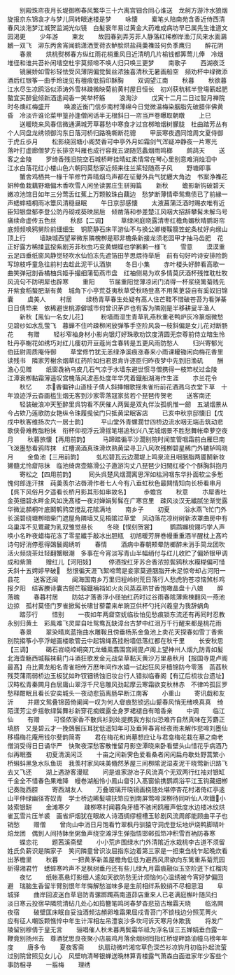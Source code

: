 <!-- { "loadSidebar": true } -->
　　别殿珠帘夜月长堤御栁春风繁华三十六离宫钿合同心谁送　龙舸方游汴水狼烟旋报京东锦衾才与梦儿同转眼迷楼是梦
　　咏懐
　　槖笔乆陪南苑含香近侍西清春风淡沲梦江城贺监湖光似镜　白髪衰年易过黄金大药难成病坊早已属先生谁道文园渇更
　　少年游
　　柬友
　　故园春到弄芳菲人静落红稀栁岸渔汀风来水面鸂鶒一双飞　泖东丙舍宵闻鹤潇洒芰荷衣鲈脍烘盐莼羮襍豉何负季鹰归
　　醉花阴
　　春景
　　烘桃熨桞春方纵红雨花梢重风日近清明几片榆钱都筭莺儿俸　冷烟堆径和谁共苔补闲堦空杜宇莫频啼不唤人归只唤三更梦
　　南歌子
　　西湖夜泛
　　镜展娇如雪衫轻怯受风薄阴偏觉鬓丝浓独喜清秋无暑画船空　频劝杯中绿微添酒后红银筝一曲手玲珑见有檀痕低搯印酥胸
　　双调望江南
　　秋暮
　　秋欲暮江水尽生凉鸥浴似添涛外雪林疎微映菊前黄村屋日恒长　初刈获秔秫半登塲簖起肥螯宜买醉瓮倾新酒逺闻香一笑举杯觞
　　浪淘沙
　　戊寅十二月二日过智月禅院时冬燠红梅盛开
　　唤渡近衡门信步南村薄绵今日觉微温梅染胭脂先破腊伴佛黄昏　冷淡许谁论菜甲篁孙逢僧闲话半无根斜日一帘当戸卷曝取朝暾
　　上巳
　　送暖晓来风春信微通满城芳草暮愁中寒食才过宫桞暗烟树朦胧　杜曲踏芳丛有个人同盘龙绣领御沟东日落河桥归路晩嘶断花骢
　　甲辰寒夜遇同馆周文夏侍御于虎丘歩月
　　松影绕回塘小阁焚香可中亭外月如霜剑气浑疑冲静夜一片寒光　落叶打虚廊僧梦方长排空呌雁也成行容我五湖随范蠡烟雨鸣榔
　　鹧鸪天
　　送客之金陵
　　罗绮香残旧院空石城桥畔挂晴虹柔情常在琴心里别意难消烛泪中　江水白落花红小楼山色六朝同莫愁家近频来往兰桨轻随燕子风
　　野塘即事
　　蟹舎鸡栖共一椽千竿修竹弄晴烟鸟声都在征鼙外兵气犹纒大角边　书案浄襍花妍种鱼栽藕野塘偏木香吹雪人闲坐读罢庄生骈拇篇
　　新秋
　　蟾影新钩破碧天嫩凉池馆日如年三分莺舌红蕉上万颗鲛珠白藕边　愁梦断薄情牵鸳鸯债已了前縁一声蟋蟀梧桐雨冰簟风清穏昼眠
　　午日京邸感懐
　　太液菖蒲泛酒时赐衣唯有近臣知银盘郁李登公防丹砌戎葵映屈巵　倾凿落和参差楚江风咽大招辞攀髯未解乌号痛续命虚传五色丝
　　秋邸【二调】
　　草绿闲庭晓露清枣红檐角媚秋晴鹦哥帘底频频唤鸦舅阶前细细生　铜箭静石床平游仙不与换公卿椶鞵篛笠蛇条杖好向缑山顶上行
　　墙缺城西望翠微东隣槐栁是耶非檐条新接龙须老园甲才抽马齿肥　花正好露方稀揉蓝挼紫剧芳菲秋虫巧变黄蝴蝶也学鹣鹣一様飞
　　雪意
　　漠漠重云足四垂纸窗风静觉轻吹水仙怕冻先遮箔田芋思煨待举巵　前有句好吟诗安排险韵写琼枝呼童急往前村去趁此泥干认酒旗
　　冬日小集
　　赤叶楼头好醉看高歌一曲笑弹冠剖香橘柚呉姬手撮细蒲萄燕市盘　红袖侧易为欢多情莫厌酒杯残惟耽杜牧风流句不防明犀也辟寒
　　重阳
　　节届重阳觉薄凉闭门消得一杯浆绕篱菊贱先开紫食稻螯肥渐有黄　城角下小亭荒芟夷秋草受秋旸登髙不用茱茰袋自有奚奴旧锦囊
　　虞美人
　　村居
　　绿杨青草春生处疑有髙人住芒鞋不惜破苍苔为看弹棊日日倩笻来　依稀避世桃源僻城市何曾识茅庐也有客为隣刚是半移耕叟半渔人
　　新秋【鳯仙一名女儿花】
　　粉墙雨湿生青草乳燕秋重老鸭炉灰冷篆烟微愁见碧纱如水乱萤飞　暮蝉不住吟疎栁闲放弹筝手空阶风袅一枝斜偏是女儿花对断肠花
　　有赠
　　轻衫窄袖身材小影向银灯好珠歌劝饮度清圆无奈尊前侍立暗生怜　牡丹亭榭花如绣巧对红儿痩初开豆蔻尚含春转是五更风雨防愁人
　　归兴寄郁光伯廷尉周质庵侍御
　　草堂修竹犹无恙绿浄溪痕涨春来小雨课耰锄闲向梅花香里读残书　隣家芳榭余烟草红药阶如扫君恩肯许逐臣归昨夜梦中先到旧渔矶
　　酬澹心见赠
　　纸窗毳衲乌皮几石气凉于水墙东避世惯寻僧携得一枝笻杖过金陵　江潭衰栁黏霜薄遥叹宫槐落风波恶处度年华凭着鐡船湖海作生涯
　　朩兰花令
　　秋忆
　　朩香徧钟山道桂子倩人斜挿帽歌揺朱雀桁前花酒溅乌衣堂下草　十年浪迹浮云杳画槛生烟无客到沙家零落冦家贫若个琵琶传贺老
　　送客南还
　　轻装破浪冲天堑醉里呉钩看不厌催人两鬓是双丸伴汝孤帆惟一劒　五湖烟景从今占欸乃莲歌防女艳纵令珠履曵侯门只抵黄梁眠客店
　　已亥中秋京邸懐旧【戊戌中秋客维扬次六一居士韵】
　　平山堂外青螺濶廿四桥边流水咽无端击筑动悲歌侠骨难教脂粉抹　衔杯仰视浮云滑揺笔堪追秋兴八芜城烟景不胜愁舞帐牵萝空夜月
　　秋暮旅懐【再用前韵】
　　马蹄踏徧平沙濶别院时闻笙管咽霜前白雁巳南飞泼墨愁看鸦阵抹　红槽滴酒真珠滑炊熟黄梁寻卫八风吹残栁碧星稀门外辘轳鸣晓月
　　金鱼池【三用前韵】
　　虬松碧瓦云边濶堤上鸣泉流且咽胭脂两靥鬭新妆獭髓尤怜睂际抹　临池绮席壶觞滑公子遨游沟丈八琵琶少妇閙红楼个个酥胸斜抱月
　　寄松之【四用前韵】
　　囘头呉楚风烟濶离思浑如枯涧咽东华扑面软尘多慙愧何郎连汗抹　莼羮羡尔沾唇滑作者七人今有八垂虹秋色最闗情知向长桥看串月【呉下风俗月夕遥看长桥月影其形如串故名】
　　歩蟾宫
　　秋意
　　朩犀香吐金英细碧水畔金风如洗髙楼一夜对婵娟髣髴在广寒宫里　疎风淡汉无纎腻坐渐觉露华微泚頳桐叶底鬭鹌鹑空搅乱花隂满地
　　南乡子
　　初夏
　　浴水燕飞忙门外长溪碧绕塘栁暗柴门遮屋角隣墙又见梧隂过草堂　风动落花凉树树新浓罩曲房中有乌巢浑不见鸎藏为乳双雏觉昼长
　　冬晓【悮刻贺裳】
　　鹦鹉嬾梳翎巧学人声唤小名昨夜蜡梅花冻了零星纎手敲冰出胆瓶　初旭暖芳屏巻幔重重酒半醒枕上髙吟诗句好消停惹得鵶鬟阁绣听
　　春情
　　酒病中春朝颊晕防榔醉未消手简龙团吹活火频烧茶灶轻翻蟹眼潮　多事在今宵淡写青山半幅绡付与红儿收贮了偏娇银甲调成和紫箫
　　赠红儿【河阳妓】
　　停酒按红牙苏合香浓掠鬓鸦秋水糢糊偏可惜夭斜十五娉婷早破　愁恨徧天涯飞絮啼莺是妾家莫道胭脂开未足惊夸却占河阳一县花
　　送客还闽
　　闽海国南乡万里归程岭树荒日落行人愁虎豹苍凉恼煞杉鸡报夕阳　结客賸诗囊古劒芒鞵鐡裲裆如火炎风蒸荔熟甘香饱噉晶盘十八娘
　　醉落魄
　　春暮村居
　　防姑才落香浮小径抽红药时过谷雨春隂薄紫楝翻风一燕池边掠　孤村莫怪门罗雀掀髯长啸甘藜藿来牟豌豆供杯勺托兴羲皇为我辞蜗角
　　踏莎行
　　惜别
　　一夜如年两睂空妩临妆怕见愁痕锁东流还有再囘时忍教永别归黄土　彩鳯难飞灵犀自吐鸳鸯瓦缺漳台古梦中红泪万千行醒来都是桃花雨
　　春景
　　翠染晴岚蓝拖曲水雕鞍且傍垂杨系金鱼池上卖花天探春如雪丁香紫　别院搊筝小亭浮螘画楼歌管云中起锦绳髙挂粉墙低落红都在秋千里
　　长安秋思【三调】
　　碣石岧峣崆峒突兀龙蟠鳯翥围宫阙毘卢阁上望神州人烟九防青如髪　北海壶觞西城鞵袜蓟门斗酒狂歌发金元战垒草黏天黄沙万里悬秋月【报国寺毘卢阁最髙】舟比黄龙船名青雀相传万厯年间作水嬉一试起狂风牙樯锦防今零落　菡萏秋残茭蒲雨弱桥边玉板犹如昨钗钿锈蚀旧妆台行人错拟临春阁【有辽后梳妆台遗址】汉畤松青秦闗月白居庸山翠浮千尺皂雕风劲起摩云寒霜欲变秋林赤　不律吟孤叵罗愁释酣眠且看长安奕城头一夜动悲笳离肠早断江南客
　　小重山
　　寄讯戱和友沂
　　并翅文鸳叠锦茵倚阑闻一叹为何人睂痕愁锁远山颦春风悄无绪唤真真　绮陌漾芳尘步揺欹绿鬓舞衫新穿花痴蝶露全身罗裙褪自有暗香亲
　　中调
　　临江仙
　　有赠
　　可怪侬家香不散呉衫到处提携我方拟似恐难齐自然真味在芳麝正填脐　又是碧云才一挽鵶鬟压耳犹低遥知年可及垂笄春宵经夜雨未解作悲啼刘墨仙移榻梅花庵用钱尔斐韵简寄
　　君在梅花和尚墓想应让与君龛梅花栽在墓之南老僧消受得日日诵华严　快聚夜深愁客散惟留月影空潭晓来卧看壁头山惜花乎病酒乃似再眠蚕
　　初夏清溪闲泛
　　十亩之间新霁色爱看桑者闲闲扁舟歇处野蒿繁小桥蝌蚪黑急水队鱼斑　我羡村家风味美翛然茅屋三间栁隂泥湿麦泥干晓莺新识路飞去又飞还
　　湖上遇游客漫赋
　　问是谁家游冶子风流真个无双两行红袖对银缸千金全不惜春色果难降　幔巻湖船怜小鳯山睂引入髙窗偷携鹦鹉浴平江玉钩藏细栁记奏陇西腔
　　寄西湖友人
　　万叠玻璃开晓镜画桡随处堪停杏花村渚倚红亭逺山平仲绿幽径寄奴青　学士桥边晞髪啸扶笻应到南屏莺啼深栁待同听仙人吹鐡小妓索银缾
　　金滩寒夕
　　疎栁寒村闻暮角牙樯不骇闲鸥雁声低度水边楼冰纹烘雀瓦雪片压羊裘　画省炉烟犹在眼故人诗酒绸缪檀槽玉轸剧风流周郎能顾曲平子也销愁
　　赠僧
　　曾向山中消日月饱看竹翠枫丹驯猿守洞虎登坛地炉烧鸭脚晴叶焙龙团　偶到人间持鉢坐粥鱼声绕空滩浮生弹指悟邯郸孤笻冲积雪百衲防春寒
　　蝶恋花
　　题茜溪斋壁
　　小小荒庐围绿水门外清隂近水栽桃李古道不须留姓氏负薪识是隣家子　笑问隣童曾识汝屈指东边着第三家是一担束刍桃乍起晩炊看出茅檐里
　　秋暮
　　一把黄茅新盖屋檐角低低为避西风肃欲向东篱重系菊荒园斫得湘君竹　蟋蟀寒吟声不足枫树垂丹还有些儿绿九月霜痕融似玉空阶迸下红榴肉
　　夜忆
　　纸帐髙悬灯影细人逺如天欲防愁无计烦恼何心温绣被今宵好梦偏回避　瑞脑生香留半臂别恨年年悔解愁滋味多是生前相绊系鲛绡不尽相思泪
　　阜城驿
　　曲岸回波迷白草皂防青骡踯躅燕南道茆店重来人已老满庭槲叶随风扫　淡日寒云投宿早隣院清砧几处心如捣簪笔鸣珂春梦杳悲笳古堠霜天晓
　　临洺闗夜宿
　　破壁匡床眠自妥浊酒频沽頳卵堆霜果屈戍青苔门不锁栈边分照芜菁火　应有征人嘲饭颗憔悴中年生计浑相左吊澧哀沙多坎坷诉天寒月休欺我
　　将发广陵留别穆倩于皇无言
　　骊唱催人秋未暮两鬓霜华祗为浮名误三五婵娟垂白露一鞭竟别扬州去　尊酒犹思良夜聚小店晨鸡月落余烟树囘指红桥堤畔路油幢乌榜年年度
　　唐多令
　　夏夜客斋
　　纨扇动微吟湘帘草色深苎衫凉钩月初临扑起流萤过别院曾照见女儿心　风壁响清琴银蝉送晩林算青楼露气萧森白面谁家年少客些个事防相寻
　　一翦梅
　　理绣
